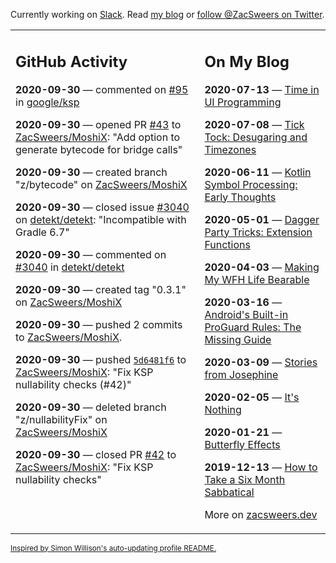 Currently working on [Slack](https://slack.com/). Read [my blog](https://zacsweers.dev/) or [follow @ZacSweers on Twitter](https://twitter.com/ZacSweers).

<table><tr><td valign="top" width="60%">

## GitHub Activity
<!-- githubActivity starts -->
**2020-09-30** — commented on [#95](https://github.com/google/ksp/issues/95#issuecomment-701726308) in [google/ksp](https://api.github.com/repos/google/ksp)

**2020-09-30** — opened PR [#43](https://api.github.com/repos/ZacSweers/MoshiX/pulls/43) to [ZacSweers/MoshiX](https://api.github.com/repos/ZacSweers/MoshiX): "Add option to generate bytecode for bridge calls"

**2020-09-30** — created branch "z/bytecode" on [ZacSweers/MoshiX](https://api.github.com/repos/ZacSweers/MoshiX)

**2020-09-30** — closed issue [#3040](https://api.github.com/repos/detekt/detekt/issues/3040) on [detekt/detekt](https://api.github.com/repos/detekt/detekt): "Incompatible with Gradle 6.7"

**2020-09-30** — commented on [#3040](https://github.com/detekt/detekt/issues/3040#issuecomment-701638272) in [detekt/detekt](https://api.github.com/repos/detekt/detekt)

**2020-09-30** — created tag "0.3.1" on [ZacSweers/MoshiX](https://api.github.com/repos/ZacSweers/MoshiX)

**2020-09-30** — pushed 2 commits to [ZacSweers/MoshiX](https://api.github.com/repos/ZacSweers/MoshiX).

**2020-09-30** — pushed [`5d6481f6`](https://github.com/ZacSweers/MoshiX/commit/5d6481f6d4e68edcffcbbaeab6836b00d3692441) to [ZacSweers/MoshiX](https://api.github.com/repos/ZacSweers/MoshiX): "Fix KSP nullability checks (#42)"

**2020-09-30** — deleted branch "z/nullabilityFix" on [ZacSweers/MoshiX](https://api.github.com/repos/ZacSweers/MoshiX)

**2020-09-30** — closed PR [#42](https://api.github.com/repos/ZacSweers/MoshiX/pulls/42) to [ZacSweers/MoshiX](https://api.github.com/repos/ZacSweers/MoshiX): "Fix KSP nullability checks"
<!-- githubActivity ends -->
</td><td valign="top" width="40%">

## On My Blog
<!-- blog starts -->
**2020-07-13** — [Time in UI Programming](https://www.zacsweers.dev/time-in-ui/)

**2020-07-08** — [Tick Tock: Desugaring and Timezones](https://www.zacsweers.dev/ticktock-desugaring-timezones/)

**2020-06-11** — [Kotlin Symbol Processing: Early Thoughts](https://www.zacsweers.dev/kotlin-symbol-processor-early-thoughts/)

**2020-05-01** — [Dagger Party Tricks: Extension Functions](https://www.zacsweers.dev/dagger-party-tricks-extension-functions/)

**2020-04-03** — [Making My WFH Life Bearable](https://www.zacsweers.dev/making-wfh-life-bearable/)

**2020-03-16** — [Android's Built-in ProGuard Rules: The Missing Guide](https://www.zacsweers.dev/android-proguard-rules/)

**2020-03-09** — [Stories from Josephine](https://www.zacsweers.dev/stories-from-josephine/)

**2020-02-05** — [It's Nothing](https://www.zacsweers.dev/its-nothing/)

**2020-01-21** — [Butterfly Effects](https://www.zacsweers.dev/butterfly-effects/)

**2019-12-13** — [How to Take a Six Month Sabbatical](https://www.zacsweers.dev/how-to-take-a-six-month-sabbatical/)
<!-- blog ends -->
More on [zacsweers.dev](https://zacsweers.dev/)
</td></tr></table>

<sub><a href="https://simonwillison.net/2020/Jul/10/self-updating-profile-readme/">Inspired by Simon Willison's auto-updating profile README.</a></sub>